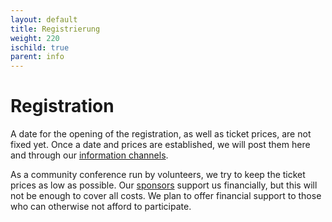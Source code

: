 ```yaml
--- 
layout: default 
title: Registrierung
weight: 220
ischild: true
parent: info
---
```


# Registration

A date for the opening of the registration, as well as ticket prices, are not fixed yet. Once a date and prices are established, we will post them here and through our [information channels](contact.html).

As a community conference run by volunteers, we try to keep the ticket prices as low as possible. Our [sponsors](sponsorship.html) support us financially, but this will not be enough to cover all costs. We plan to offer financial support to those who can otherwise not afford to participate.

